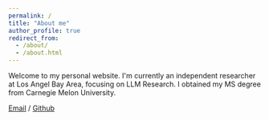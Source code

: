```yaml
---
permalink: /
title: "About me"
author_profile: true
redirect_from: 
  - /about/
  - /about.html
---
```


Welcome to my personal website. I'm currently an independent researcher at Los Angel Bay Area, focusing on LLM Research.
I obtained my MS degree from Carnegie Melon University.

[Email](mailto:Dika@gmail.com) / [Github](https://github.com/Aergneh)
